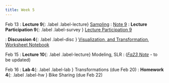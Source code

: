 ```yaml
---
title: Week 5
---
```


Feb 13
: **Lecture 9**{: .label .label-lecture} [Sampling](lecture/lec09)
    : [Note 9](https://ds100.org/course-notes/sampling/sampling.html)
: **Lecture Participation 9**{: .label .label-survey } [Lecture Participation 9](https://app.sli.do/event/vgvPPYZRQ1QKFdyq2eyh8j/embed/polls/4fb22558-c695-42a6-a07a-b84bd191dfad)

: **Discussion 4**{: .label .label-disc } [Visualization, and Transformation](https://drive.google.com/file/d/1pMzukNJOnuS5Xf9zu08P9THYBun_sNq5/view), [Worksheet Notebook](https://data100.datahub.berkeley.edu/hub/user-redirect/git-pull?repo=https%3A%2F%2Fgithub.com%2FDS-100%2Fsp24-student&urlpath=tree%2Fsp24-student%2Fdisc%2Fdisc04%2Fdisc04_visualizations%2Fdisc04_coding_exercises.ipynb&branch=main)


Feb 15
: **Lecture 10**{: .label .label-lecture} Modeling, SLR
    : ([*Fa23 Note*](https://ds100.org/fa23-course-notes/intro_to_modeling/intro_to_modeling.html) - to be updated)

Feb 16
: **Lab 4**{: .label .label-lab } Transformations (due Feb 20)
: **Homework 4**{: .label .label-hw } Bike Sharing (due Feb 22)
